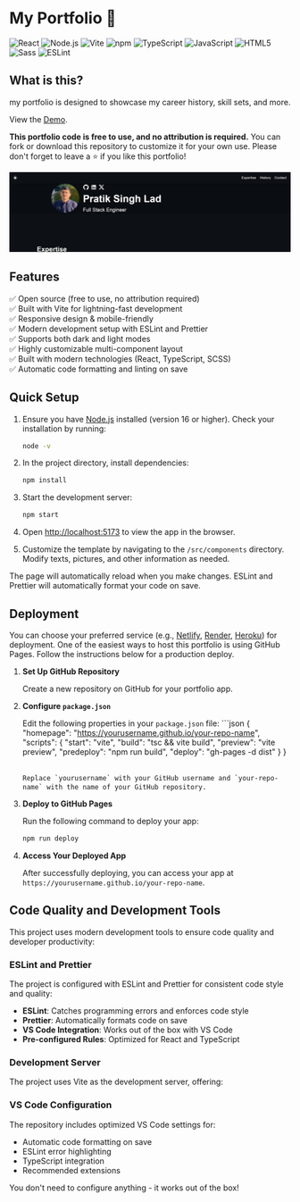 # My Portfolio 🚀

![React](https://img.shields.io/badge/React-20232A?style=for-the-badge&logo=react&logoColor=61DAFB) ![Node.js](https://img.shields.io/badge/Node%20js-339933?style=for-the-badge&logo=nodedotjs&logoColor=white) ![Vite](https://img.shields.io/badge/Vite-646CFF?style=for-the-badge&logo=Vite&logoColor=yellow)
![npm](https://img.shields.io/badge/npm-CB3837?style=for-the-badge&logo=npm&logoColor=white) ![TypeScript](https://img.shields.io/badge/typescript-%23007ACC.svg?style=for-the-badge&logo=typescript&logoColor=white) ![JavaScript](https://img.shields.io/badge/JavaScript-323330?style=for-the-badge&logo=javascript&logoColor=F7DF1E) ![HTML5](https://img.shields.io/badge/HTML5-E34F26?style=for-the-badge&logo=html5&logoColor=white) ![Sass](https://img.shields.io/badge/Sass-CC6699?style=for-the-badge&logo=sass&logoColor=white)
![ESLint](https://img.shields.io/badge/ESLint-3A33D1?style=for-the-badge&logo=eslint&logoColor=white)

## What is this?

my portfolio is designed to showcase my career history, skill sets, and more.

View the [Demo](https://pratiksinghlad.github.io/my-portfolio/).

**This portfolio code is free to use, and no attribution is required.** You can fork or download this repository to customize it for your own use. Please don't forget to leave a ⭐ if you like this portfolio!

![screenshot](/public/images/screenshot.jpg)

## Features

✅ Open source (free to use, no attribution required)  
✅ Built with Vite for lightning-fast development  
✅ Responsive design & mobile-friendly  
✅ Modern development setup with ESLint and Prettier  
✅ Supports both dark and light modes  
✅ Highly customizable multi-component layout  
✅ Built with modern technologies (React, TypeScript, SCSS)  
✅ Automatic code formatting and linting on save

## Quick Setup

1. Ensure you have [Node.js](https://nodejs.org/) installed (version 16 or higher). Check your installation by running:

   ```bash
   node -v
   ```

2. In the project directory, install dependencies:

   ```bash
   npm install
   ```

3. Start the development server:

   ```bash
   npm start
   ```

4. Open [http://localhost:5173](http://localhost:5173) to view the app in the browser.

5. Customize the template by navigating to the `/src/components` directory. Modify texts, pictures, and other information as needed.

The page will automatically reload when you make changes. ESLint and Prettier will automatically format your code on save.

## Deployment

You can choose your preferred service (e.g., [Netlify](https://www.netlify.com/), [Render](https://render.com/), [Heroku](https://www.heroku.com/)) for deployment. One of the easiest ways to host this portfolio is using GitHub Pages. Follow the instructions below for a production deploy.

1. **Set Up GitHub Repository**

   Create a new repository on GitHub for your portfolio app.

2. **Configure `package.json`**

   Edit the following properties in your `package.json` file: ```json
   {
   "homepage": "https://yourusername.github.io/your-repo-name",
   "scripts": {
   "start": "vite",
   "build": "tsc && vite build",
   "preview": "vite preview",
   "predeploy": "npm run build",
   "deploy": "gh-pages -d dist"
   }
   }

   ```

   Replace `yourusername` with your GitHub username and `your-repo-name` with the name of your GitHub repository.

   ```

3. **Deploy to GitHub Pages**

   Run the following command to deploy your app:

   ```bash
   npm run deploy
   ```

4. **Access Your Deployed App**

   After successfully deploying, you can access your app at `https://yourusername.github.io/your-repo-name`.

## Code Quality and Development Tools

This project uses modern development tools to ensure code quality and developer productivity:

### ESLint and Prettier

The project is configured with ESLint and Prettier for consistent code style and quality:

- **ESLint**: Catches programming errors and enforces code style
- **Prettier**: Automatically formats code on save
- **VS Code Integration**: Works out of the box with VS Code
- **Pre-configured Rules**: Optimized for React and TypeScript

### Development Server

The project uses Vite as the development server, offering:

### VS Code Configuration

The repository includes optimized VS Code settings for:

- Automatic code formatting on save
- ESLint error highlighting
- TypeScript integration
- Recommended extensions

You don't need to configure anything - it works out of the box!

